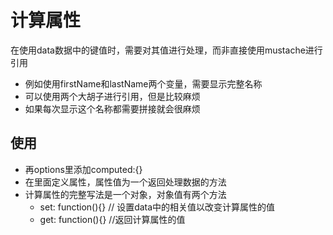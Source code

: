 # 计算属性

在使用data数据中的键值时，需要对其值进行处理，而非直接使用mustache进行引用

+ 例如使用firstName和lastName两个变量，需要显示完整名称
+ 可以使用两个大胡子进行引用，但是比较麻烦
+ 如果每次显示这个名称都需要拼接就会很麻烦



## 使用

+ 再options里添加computed:{}
+ 在里面定义属性，属性值为一个返回处理数据的方法
+ 计算属性的完整写法是一个对象，对象值有两个方法
  + set: function(){} // 设置data中的相关值以改变计算属性的值
  + get: function(){} //返回计算属性的值


